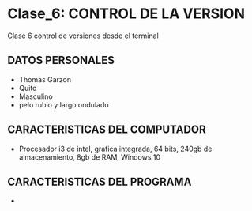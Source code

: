 # Clase_6: CONTROL DE LA VERSION
Clase 6 control de versiones desde el terminal

## DATOS PERSONALES
- Thomas Garzon
- Quito
- Masculino
- pelo rubio y largo ondulado

## CARACTERISTICAS DEL COMPUTADOR
- Procesador i3 de intel, grafica integrada, 64 bits, 240gb de almacenamiento, 8gb de RAM, Windows 10
## CARACTERISTICAS DEL PROGRAMA
- 